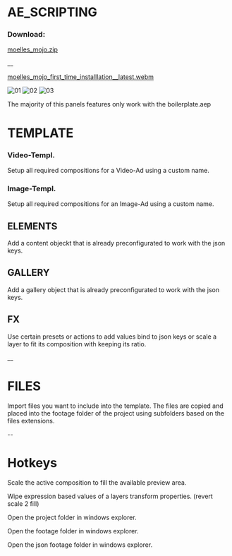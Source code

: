 # AE_SCRIPTING

### Download:
[moelles_mojo.zip](https://github.com/moelle89/GG_AE_SCRIPTING/releases/download/mojo_v0014/moelles_mojo.zip)

__


[moelles_mojo_first_time_installlation__latest.webm](https://github.com/moelle89/GG_AE_SCRIPTING/assets/10669665/613f22d5-fb95-45c9-824b-b83fd8d29632)

![01](https://github.com/moelle89/GG_AE_SCRIPTING/assets/10669665/6ca9e011-5679-45f2-a143-66b2065b7d6b)
![02](https://github.com/moelle89/GG_AE_SCRIPTING/assets/10669665/49631e8d-e5e5-44df-99ad-095bdbf0719a)
![03](https://github.com/moelle89/GG_AE_SCRIPTING/assets/10669665/792f16c3-e14e-40bd-a9b8-59ebd6be4007)


The majority of this panels features only work with the boilerplate.aep

# TEMPLATE

### Video-Templ. 

Setup all required compositions for a Video-Ad using a custom name.

### Image-Templ. 

Setup all required compositions for an Image-Ad using a custom name.

## ELEMENTS

Add a content objeckt that is already preconfigurated to work with the json keys.

## GALLERY

Add a gallery object that is already preconfigurated to work with the json keys.

## FX

Use certain presets or actions to add values bind to json keys or scale a layer to fit its composition with keeping its ratio.


__


# FILES

Import files you want to include into the template. The files are copied and placed into the footage folder of the project using subfolders based on the files extensions.


--


# Hotkeys

Scale the active composition to fill the available preview area.

Wipe expression based values of a layers transform properties. (revert scale 2 fill)

Open the project folder in windows explorer.

Open the footage folder in windows explorer.

Open the json footage folder in windows explorer.
